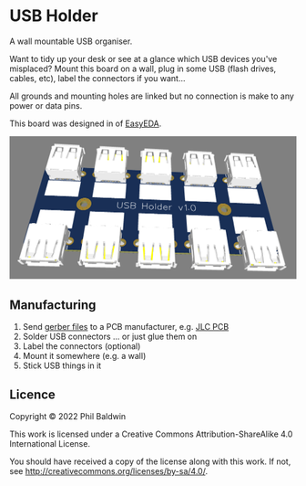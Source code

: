 USB Holder
==========

A wall mountable USB organiser.

Want to tidy up your desk or see at a glance which USB devices you've misplaced? Mount this board on a wall, plug in some USB (flash drives, cables, etc), label the connectors if you want...

All grounds and mounting holes are linked but no connection is make to any power or data pins.

This board was designed in of [EasyEDA](https://easyeda.com/).

![board-photo.png](board-photo.png)

Manufacturing
-------------

1. Send [gerber files](Exports-v1.0/Gerbers/) to a PCB manufacturer, e.g. [JLC PCB](https://jlcpcb.com/)
2. Solder USB connectors ... or just glue them on
3. Label the connectors (optional)
4. Mount it somewhere (e.g. a wall)
5. Stick USB things in it

Licence
-------

Copyright © 2022 Phil Baldwin

This work is licensed under a Creative Commons Attribution-ShareAlike 4.0 International License.

You should have received a copy of the license along with this work. If not, see <http://creativecommons.org/licenses/by-sa/4.0/>.
